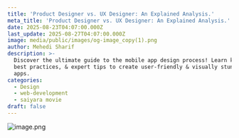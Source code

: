 ```yaml
---
title: 'Product Designer vs. UX Designer: An Explained Analysis.'
meta_title: 'Product Designer vs. UX Designer: An Explained Analysis.'
date: 2025-08-23T04:07:00.000Z
last_update: 2025-08-27T04:07:00.000Z
image: media/public/images/og-image_copy(1).png
author: Mehedi Sharif
description: >-
  Discover the ultimate guide to the mobile app design process! Learn key steps,
  best practices, & expert tips to create user-friendly & visually stunning
  apps.
categories:
  - Design
  - web-development
  - saiyara movie
draft: false
---
```

![image.png](/images/images/image_copy\(5\).png)
